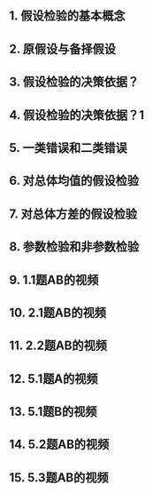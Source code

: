 
## 1. 假设检验的基本概念  

## 2. 原假设与备择假设  

## 3. 假设检验的决策依据？  

## 4. 假设检验的决策依据？1  

## 5. 一类错误和二类错误  

## 6. 对总体均值的假设检验  

## 7. 对总体方差的假设检验  

## 8. 参数检验和非参数检验  

## 9. 1.1题AB的视频  

## 10. 2.1题AB的视频  

## 11. 2.2题AB的视频  

## 12. 5.1题A的视频  

## 13. 5.1题B的视频  

## 14. 5.2题AB的视频  

## 15. 5.3题AB的视频